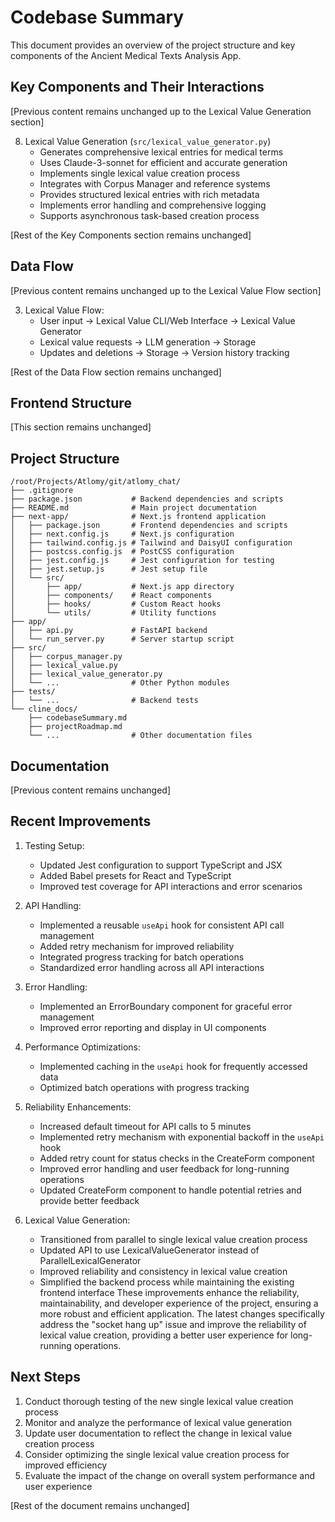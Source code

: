 # Codebase Summary

This document provides an overview of the project structure and key components of the Ancient Medical Texts Analysis App.

## Key Components and Their Interactions

[Previous content remains unchanged up to the Lexical Value Generation section]

8. Lexical Value Generation (`src/lexical_value_generator.py`)
   - Generates comprehensive lexical entries for medical terms
   - Uses Claude-3-sonnet for efficient and accurate generation
   - Implements single lexical value creation process
   - Integrates with Corpus Manager and reference systems
   - Provides structured lexical entries with rich metadata
   - Implements error handling and comprehensive logging
   - Supports asynchronous task-based creation process

[Rest of the Key Components section remains unchanged]

## Data Flow

[Previous content remains unchanged up to the Lexical Value Flow section]

3. Lexical Value Flow:
   - User input → Lexical Value CLI/Web Interface → Lexical Value Generator
   - Lexical value requests → LLM generation → Storage
   - Updates and deletions → Storage → Version history tracking

[Rest of the Data Flow section remains unchanged]

## Frontend Structure

[This section remains unchanged]

## Project Structure

```
/root/Projects/Atlomy/git/atlomy_chat/
├── .gitignore
├── package.json           # Backend dependencies and scripts
├── README.md              # Main project documentation
├── next-app/              # Next.js frontend application
│   ├── package.json       # Frontend dependencies and scripts
│   ├── next.config.js     # Next.js configuration
│   ├── tailwind.config.js # Tailwind and DaisyUI configuration
│   ├── postcss.config.js  # PostCSS configuration
│   ├── jest.config.js     # Jest configuration for testing
│   ├── jest.setup.js      # Jest setup file
│   └── src/
│       ├── app/           # Next.js app directory
│       ├── components/    # React components
│       ├── hooks/         # Custom React hooks
│       └── utils/         # Utility functions
├── app/
│   ├── api.py             # FastAPI backend
│   └── run_server.py      # Server startup script
├── src/
│   ├── corpus_manager.py
│   ├── lexical_value.py
│   ├── lexical_value_generator.py
│   └── ...                # Other Python modules
├── tests/
│   └── ...                # Backend tests
└── cline_docs/
    ├── codebaseSummary.md
    ├── projectRoadmap.md
    └── ...                # Other documentation files
```

## Documentation

[Previous content remains unchanged]

## Recent Improvements

1. Testing Setup:
   - Updated Jest configuration to support TypeScript and JSX
   - Added Babel presets for React and TypeScript
   - Improved test coverage for API interactions and error scenarios

2. API Handling:
   - Implemented a reusable `useApi` hook for consistent API call management
   - Added retry mechanism for improved reliability
   - Integrated progress tracking for batch operations
   - Standardized error handling across all API interactions

3. Error Handling:
   - Implemented an ErrorBoundary component for graceful error management
   - Improved error reporting and display in UI components

4. Performance Optimizations:
   - Implemented caching in the `useApi` hook for frequently accessed data
   - Optimized batch operations with progress tracking

5. Reliability Enhancements:
   - Increased default timeout for API calls to 5 minutes
   - Implemented retry mechanism with exponential backoff in the `useApi` hook
   - Added retry count for status checks in the CreateForm component
   - Improved error handling and user feedback for long-running operations
   - Updated CreateForm component to handle potential retries and provide better feedback

6. Lexical Value Generation:
   - Transitioned from parallel to single lexical value creation process
   - Updated API to use LexicalValueGenerator instead of ParallelLexicalGenerator
   - Improved reliability and consistency in lexical value creation
   - Simplified the backend process while maintaining the existing frontend interface
These improvements enhance the reliability, maintainability, and developer experience of the project, ensuring a more robust and efficient application. The latest changes specifically address the "socket hang up" issue and improve the reliability of lexical value creation, providing a better user experience for long-running operations.

## Next Steps

1. Conduct thorough testing of the new single lexical value creation process
2. Monitor and analyze the performance of lexical value generation
3. Update user documentation to reflect the change in lexical value creation process
4. Consider optimizing the single lexical value creation process for improved efficiency
5. Evaluate the impact of the change on overall system performance and user experience

[Rest of the document remains unchanged]
